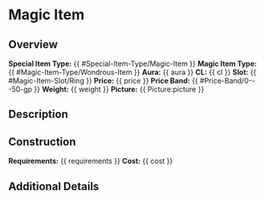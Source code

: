 # Magic Item

## Overview
**Special Item Type:** {{ #Special-Item-Type/Magic-Item }}
**Magic Item Type:** {{ #Magic-Item-Type/Wondrous-Item }}
**Aura:** {{ aura }}
**CL:** {{ cl }}
**Slot:** {{ #Magic-Item-Slot/Ring }}
**Price:** {{ price }}
**Price Band:** {{ #Price-Band/0---50-gp }}
**Weight:** {{ weight }}
**Picture:** {{ Picture:picture }}


## Description


## Construction
**Requirements:** {{ requirements }}
**Cost:** {{ cost }}


## Additional Details

